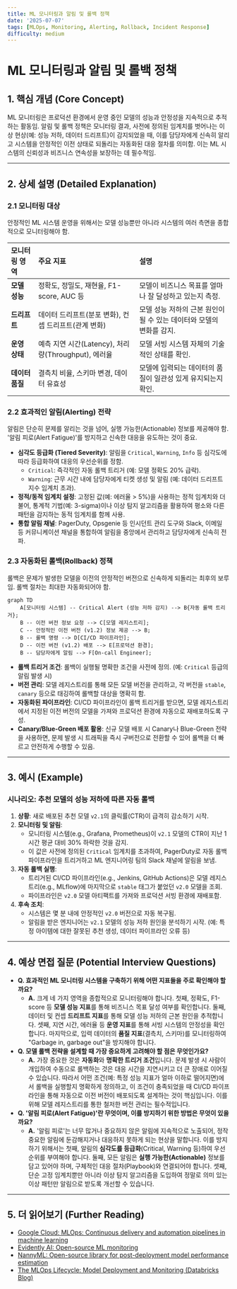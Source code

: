 ```yaml
---
title: ML 모니터링과 알림 및 롤백 정책
date: '2025-07-07'
tags: [MLOps, Monitoring, Alerting, Rollback, Incident Response]
difficulty: medium
---
```


# ML 모니터링과 알림 및 롤백 정책

## 1. 핵심 개념 (Core Concept)

ML 모니터링은 프로덕션 환경에서 운영 중인 모델의 성능과 안정성을 지속적으로 추적하는 활동임. 알림 및 롤백 정책은 모니터링 결과, 사전에 정의된 임계치를 벗어나는 이상 현상(예: 성능 저하, 데이터 드리프트)이 감지되었을 때, 이를 담당자에게 신속히 알리고 시스템을 안정적인 이전 상태로 되돌리는 자동화된 대응 절차를 의미함. 이는 ML 시스템의 신뢰성과 비즈니스 연속성을 보장하는 데 필수적임.

______________________________________________________________________

## 2. 상세 설명 (Detailed Explanation)

### 2.1 모니터링 대상

안정적인 ML 시스템 운영을 위해서는 모델 성능뿐만 아니라 시스템의 여러 측면을 종합적으로 모니터링해야 함.

| 모니터링 영역   | 주요 지표                                            | 설명                                                                 |
| :-------------- | :--------------------------------------------------- | :------------------------------------------------------------------- |
| **모델 성능**   | 정확도, 정밀도, 재현율, F1-score, AUC 등             | 모델이 비즈니스 목표를 얼마나 잘 달성하고 있는지 측정.               |
| **드리프트**    | 데이터 드리프트(분포 변화), 컨셉 드리프트(관계 변화) | 모델 성능 저하의 근본 원인이 될 수 있는 데이터와 모델의 변화를 감지. |
| **운영 상태**   | 예측 지연 시간(Latency), 처리량(Throughput), 에러율  | 모델 서빙 시스템 자체의 기술적인 상태를 확인.                        |
| **데이터 품질** | 결측치 비율, 스키마 변경, 데이터 유효성              | 모델에 입력되는 데이터의 품질이 일관성 있게 유지되는지 확인.         |

### 2.2 효과적인 알림(Alerting) 전략

알림은 단순히 문제를 알리는 것을 넘어, 실행 가능한(Actionable) 정보를 제공해야 함. '알림 피로(Alert Fatigue)'를 방지하고 신속한 대응을 유도하는 것이 중요.

- **심각도 등급화 (Tiered Severity)**: 알림을 `Critical`, `Warning`, `Info` 등 심각도에 따라 등급화하여 대응의 우선순위를 정함.
  - `Critical`: 즉각적인 자동 롤백 트리거 (예: 모델 정확도 20% 급락).
  - `Warning`: 근무 시간 내에 담당자에게 티켓 생성 및 알림 (예: 데이터 드리프트 지수 임계치 초과).
- **정적/동적 임계치 설정**: 고정된 값(예: 에러율 > 5%)을 사용하는 정적 임계치와 더불어, 통계적 기법(예: 3-sigma)이나 이상 탐지 알고리즘을 활용하여 평소와 다른 패턴을 감지하는 동적 임계치를 함께 사용.
- **통합 알림 채널**: PagerDuty, Opsgenie 등 인시던트 관리 도구와 Slack, 이메일 등 커뮤니케이션 채널을 통합하여 알림을 중앙에서 관리하고 담당자에게 신속히 전파.

### 2.3 자동화된 롤백(Rollback) 정책

롤백은 문제가 발생한 모델을 이전의 안정적인 버전으로 신속하게 되돌리는 최후의 보루임. 롤백 절차는 최대한 자동화되어야 함.

```mermaid
graph TD
    A[모니터링 시스템] -- Critical Alert (성능 저하 감지) --> B{자동 롤백 트리거};
    B -- 이전 버전 정보 요청 --> C[모델 레지스트리];
    C -- 안정적인 이전 버전 (v1.2) 정보 제공 --> B;
    B -- 롤백 명령 --> D[CI/CD 파이프라인];
    D -- 이전 버전 (v1.2) 배포 --> E[프로덕션 환경];
    B -- 담당자에게 알림 --> F[On-call Engineer];
```

- **롤백 트리거 조건**: 롤백이 실행될 명확한 조건을 사전에 정의. (예: `Critical` 등급의 알림 발생 시)
- **버전 관리**: 모델 레지스트리를 통해 모든 모델 버전을 관리하고, 각 버전을 `stable`, `canary` 등으로 태깅하여 롤백할 대상을 명확히 함.
- **자동화된 파이프라인**: CI/CD 파이프라인이 롤백 트리거를 받으면, 모델 레지스트리에서 지정된 이전 버전의 모델을 가져와 프로덕션 환경에 자동으로 재배포하도록 구성.
- **Canary/Blue-Green 배포 활용**: 신규 모델 배포 시 Canary나 Blue-Green 전략을 사용하면, 문제 발생 시 트래픽을 즉시 구버전으로 전환할 수 있어 롤백을 더 빠르고 안전하게 수행할 수 있음.

______________________________________________________________________

## 3. 예시 (Example)

### 시나리오: 추천 모델의 성능 저하에 따른 자동 롤백

1. **상황**: 새로 배포된 추천 모델 `v2.1`의 클릭률(CTR)이 급격히 감소하기 시작.
1. **모니터링 및 알림**:
   - 모니터링 시스템(e.g., Grafana, Prometheus)이 `v2.1` 모델의 CTR이 지난 1시간 평균 대비 30% 하락한 것을 감지.
   - 이 값은 사전에 정의된 `Critical` 임계치를 초과하여, PagerDuty로 자동 롤백 파이프라인을 트리거하고 ML 엔지니어링 팀의 Slack 채널에 알림을 보냄.
1. **자동 롤백 실행**:
   - 트리거된 CI/CD 파이프라인(e.g., Jenkins, GitHub Actions)은 모델 레지스트리(e.g., MLflow)에 마지막으로 `stable` 태그가 붙었던 `v2.0` 모델을 조회.
   - 파이프라인은 `v2.0` 모델 아티팩트를 가져와 프로덕션 서빙 환경에 재배포함.
1. **후속 조치**:
   - 시스템은 몇 분 내에 안정적인 `v2.0` 버전으로 자동 복구됨.
   - 알림을 받은 엔지니어는 `v2.1` 모델의 성능 저하 원인을 분석하기 시작. (예: 특정 아이템에 대한 잘못된 추천 생성, 데이터 파이프라인 오류 등)

______________________________________________________________________

## 4. 예상 면접 질문 (Potential Interview Questions)

- **Q. 효과적인 ML 모니터링 시스템을 구축하기 위해 어떤 지표들을 주로 확인해야 할까요?**
  - **A.** 크게 네 가지 영역을 종합적으로 모니터링해야 합니다. 첫째, 정확도, F1-score 등 **모델 성능 지표**를 통해 비즈니스 목표 달성 여부를 확인합니다. 둘째, 데이터 및 컨셉 **드리프트 지표**를 통해 모델 성능 저하의 근본 원인을 추적합니다. 셋째, 지연 시간, 에러율 등 **운영 지표**를 통해 서빙 시스템의 안정성을 확인합니다. 마지막으로, 입력 데이터의 **품질 지표**(결측치, 스키마)를 모니터링하여 "Garbage in, garbage out"을 방지해야 합니다.
- **Q. 모델 롤백 전략을 설계할 때 가장 중요하게 고려해야 할 점은 무엇인가요?**
  - **A.** 가장 중요한 것은 **자동화**와 **명확한 트리거 조건**입니다. 문제 발생 시 사람이 개입하여 수동으로 롤백하는 것은 대응 시간을 지연시키고 더 큰 장애로 이어질 수 있습니다. 따라서 어떤 조건(예: 특정 성능 지표가 얼마 이하로 떨어지면)에서 롤백을 실행할지 명확하게 정의하고, 이 조건이 충족되었을 때 CI/CD 파이프라인을 통해 자동으로 이전 버전이 배포되도록 설계하는 것이 핵심입니다. 이를 위해 모델 레지스트리를 통한 철저한 버전 관리는 필수적입니다.
- **Q. '알림 피로(Alert Fatigue)'란 무엇이며, 이를 방지하기 위한 방법은 무엇이 있을까요?**
  - **A.** '알림 피로'는 너무 많거나 중요하지 않은 알림에 지속적으로 노출되어, 정작 중요한 알림에 둔감해지거나 대응하지 못하게 되는 현상을 말합니다. 이를 방지하기 위해서는 첫째, 알림의 **심각도를 등급화**(Critical, Warning 등)하여 우선순위를 부여해야 합니다. 둘째, 모든 알림은 **실행 가능한(Actionable)** 정보를 담고 있어야 하며, 구체적인 대응 절차(Playbook)와 연결되어야 합니다. 셋째, 단순 고정 임계치뿐만 아니라 이상 탐지 알고리즘을 도입하여 정말로 의미 있는 이상 패턴만 알림으로 받도록 개선할 수 있습니다.

______________________________________________________________________

## 5. 더 읽어보기 (Further Reading)

- [Google Cloud: MLOps: Continuous delivery and automation pipelines in machine learning](https://cloud.google.com/architecture/mlops-continuous-delivery-and-automation-pipelines-in-machine-learning)
- [Evidently AI: Open-source ML monitoring](https://www.evidentlyai.com/)
- [NannyML: Open-source library for post-deployment model performance estimation](https://nannyml.com/)
- [The MLOps Lifecycle: Model Deployment and Monitoring (Databricks Blog)](https://www.databricks.com/blog/2020/01/22/the-mlops-lifecycle-model-deployment-and-monitoring.html)
